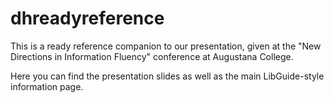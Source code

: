 dhreadyreference
================

This is a ready reference companion to our presentation, given at the "New Directions in Information Fluency" conference at Augustana College. 

Here you can find the presentation slides as well as the main LibGuide-style information page.
